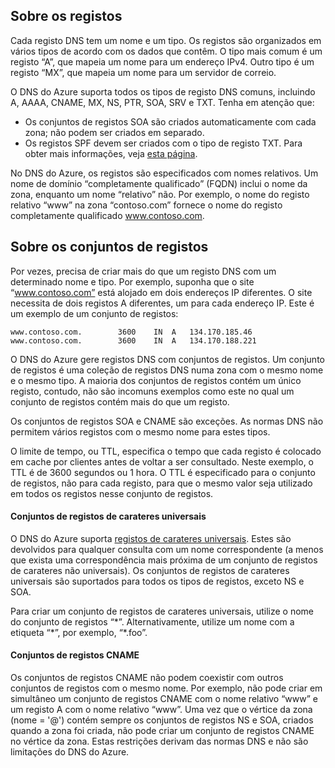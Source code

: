 ## Sobre os registos

Cada registo DNS tem um nome e um tipo. Os registos são organizados em vários tipos de acordo com os dados que contêm. O tipo mais comum é um registo “A”, que mapeia um nome para um endereço IPv4. Outro tipo é um registo “MX”, que mapeia um nome para um servidor de correio.

O DNS do Azure suporta todos os tipos de registo DNS comuns, incluindo A, AAAA, CNAME, MX, NS, PTR, SOA, SRV e TXT. Tenha em atenção que:
- Os conjuntos de registos SOA são criados automaticamente com cada zona; não podem ser criados em separado.
- Os registos SPF devem ser criados com o tipo de registo TXT. Para obter mais informações, veja [esta página](http://tools.ietf.org/html/rfc7208#section-3.1).

No DNS do Azure, os registos são especificados com nomes relativos. Um nome de domínio “completamente qualificado” (FQDN) inclui o nome da zona, enquanto um nome “relativo” não. Por exemplo, o nome do registo relativo “www” na zona “contoso.com” fornece o nome do registo completamente qualificado www.contoso.com.

## Sobre os conjuntos de registos

Por vezes, precisa de criar mais do que um registo DNS com um determinado nome e tipo. Por exemplo, suponha que o site “www.contoso.com” está alojado em dois endereços IP diferentes. O site necessita de dois registos A diferentes, um para cada endereço IP. Este é um exemplo de um conjunto de registos:

    www.contoso.com.        3600    IN  A   134.170.185.46
    www.contoso.com.        3600    IN  A   134.170.188.221

O DNS do Azure gere registos DNS com conjuntos de registos. Um conjunto de registos é uma coleção de registos DNS numa zona com o mesmo nome e o mesmo tipo. A maioria dos conjuntos de registos contém um único registo, contudo, não são incomuns exemplos como este no qual um conjunto de registos contém mais do que um registo.

Os conjuntos de registos SOA e CNAME são exceções. As normas DNS não permitem vários registos com o mesmo nome para estes tipos.

O limite de tempo, ou TTL, especifica o tempo que cada registo é colocado em cache por clientes antes de voltar a ser consultado. Neste exemplo, o TTL é de 3600 segundos ou 1 hora. O TTL é especificado para o conjunto de registos, não para cada registo, para que o mesmo valor seja utilizado em todos os registos nesse conjunto de registos.

#### Conjuntos de registos de carateres universais

O DNS do Azure suporta [registos de carateres universais](https://en.wikipedia.org/wiki/Wildcard_DNS_record). Estes são devolvidos para qualquer consulta com um nome correspondente (a menos que exista uma correspondência mais próxima de um conjunto de registos de carateres não universais). Os conjuntos de registos de carateres universais são suportados para todos os tipos de registos, exceto NS e SOA.  

Para criar um conjunto de registos de carateres universais, utilize o nome do conjunto de registos “\*”. Alternativamente, utilize um nome com a etiqueta “\*”, por exemplo, “\*.foo”.

#### Conjuntos de registos CNAME

Os conjuntos de registos CNAME não podem coexistir com outros conjuntos de registos com o mesmo nome. Por exemplo, não pode criar em simultâneo um conjunto de registos CNAME com o nome relativo “www” e um registo A com o nome relativo “www”. Uma vez que o vértice da zona (nome = '@') contém sempre os conjuntos de registos NS e SOA, criados quando a zona foi criada, não pode criar um conjunto de registos CNAME no vértice da zona. Estas restrições derivam das normas DNS e não são limitações do DNS do Azure.


<!--HONumber=Sep16_HO4-->


